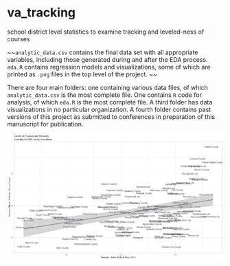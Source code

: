 # va_tracking
school district level statistics to examine tracking and leveled-ness of courses

~~`analytic_data.csv` contains the final data set with all appropriate variables, including those generated during and after the EDA process. `eda.R` contains regression models and visualizations, some of which are printed as `.png` files in the top level of the project. ~~

There are four main folders: one containing various data files, of which `analytic_data.csv` is the most complete file. One contains `R` code for analysis, of which `eda.R` is the most complete file. A third folder has data visualizations in no particular organization. A fourth folder contains past versions of this project as submitted to conferences in preparation of this manuscript for publication. 

![](https://github.com/McCartneyAC/va_tracking/blob/master/data_vis/plot_c_names_no_points.png?raw=true?raw=true)

